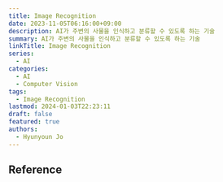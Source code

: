 ```yaml
---
title: Image Recognition
date: 2023-11-05T06:16:00+09:00
description: AI가 주변의 사물을 인식하고 분류할 수 있도록 하는 기술
summary: AI가 주변의 사물을 인식하고 분류할 수 있도록 하는 기술
linkTitle: Image Recognition
series:
  - AI
categories:
  - AI
  - Computer Vision
tags:
  - Image Recognition
lastmod: 2024-01-03T22:23:11
draft: false
featured: true
authors:
  - Hyunyoun Jo
---
```


## Reference
